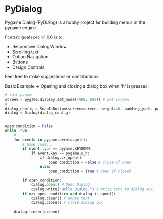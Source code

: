 # PyDialog

Pygame Dialog (PyDialog) is a hobby project for building menus in the pygame engine.

Feature goals pre v1.0.0 is to:
- Responsive Dialog Window
- Scrolling text
- Option Navigation
- Buttons
- Design Controls

Feel free to make suggestions or contributions.


Basic Example -> Opening and closing a dialog box when 'h' is pressed:

```python
# init pygame
screen = pygame.display.set_mode((800, 600)) # Set screen
# ...
dialog_config = SnapToBottom(screen=screen, height=40, padding_y=10, padding_x=10)
dialog = Dialog(dialog_config)


open_condition = False
while True:
    # ...
    for events in pygame.events.get():
        # Game code...
        if event.type == pygame.KEYDOWN:
            if event.key == pygame.K_h:
                if dialog.is_open():
                    open_condition = False # close if open
                else:
                    open_condition = True # open if closed

        if open_condition:
            dialog.open() # Open Dialog
            dialog.write("Hello Dialog.") # Write text to dialog box.
        if not open_condition and dialog.is_open():
            dialog.clear() # empty text
            dialog.close() # close dialog box
    
    dialog.render(screen) 
    
```